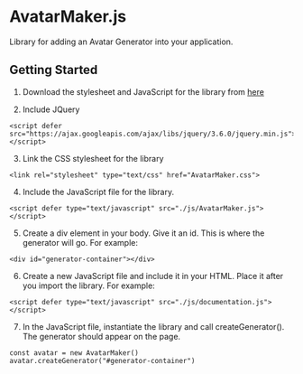 # AvatarMaker.js

Library for adding an Avatar Generator into your application. 

## Getting Started

1. Download the stylesheet and JavaScript for the library from [here](INCLUDE)

2. Include JQuery

```
<script defer src="https://ajax.googleapis.com/ajax/libs/jquery/3.6.0/jquery.min.js"></script>
```

3. Link the CSS stylesheet for the library 

```
<link rel="stylesheet" type="text/css" href="AvatarMaker.css">
```

4. Include the JavaScript file for the library. 
```
<script defer type="text/javascript" src="./js/AvatarMaker.js"></script>
```

5. Create a div element in your body. Give it an id. This is where the generator will go. For example: 
```
<div id="generator-container"></div>
```

6. Create a new JavaScript file and include it in your HTML. Place it after you import the library. For example: 
```
<script defer type="text/javascript" src="./js/documentation.js"></script>
```

7. In the JavaScript file, instantiate the library and call createGenerator(). The generator should appear on the page. 

```
const avatar = new AvatarMaker()
avatar.createGenerator("#generator-container")
```